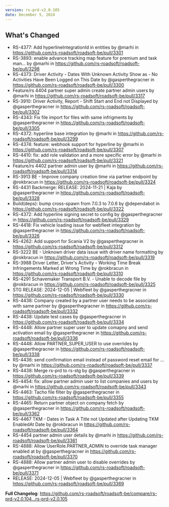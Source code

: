 ```yaml
---
version: rs-prd-v2.0.105
date: December 5, 2024
---
```


## What's Changed
* RS-4377: Add hyperlineIntegrationId in entities by @marhi in https://github.com/rs-roadsoft/roadsoft-be/pull/3301
* RS-3893: enable advance tracking map feature for premium and task man… by @marhi in https://github.com/rs-roadsoft/roadsoft-be/pull/3298
* RS-4373: Driver Activity - Dates With Unknown Activity Show as - No Activities Have Been Logged on This Date by @gasperthegracner in https://github.com/rs-roadsoft/roadsoft-be/pull/3300
* Feature/rs 4404  partner super admin create partner admin users by @marhi in https://github.com/rs-roadsoft/roadsoft-be/pull/3317
* RS-3910: Driver Activity, Report - Shift Start and End not Displayed by @gasperthegracner in https://github.com/rs-roadsoft/roadsoft-be/pull/3302
* RS-4343: Fix file import for files with same infrigments by @gasperthegracner in https://github.com/rs-roadsoft/roadsoft-be/pull/3305
* RS-4372: hyperline base integration by @marhi in https://github.com/rs-roadsoft/roadsoft-be/pull/3299
* RS-4374: feature: webhook support for hyperline by @marhi in https://github.com/rs-roadsoft/roadsoft-be/pull/3307
* RS-4410: fix: add role validation and a more specific error by @marhi in https://github.com/rs-roadsoft/roadsoft-be/pull/3321
* Feature/rs 4402 partner admin user by @marhi in https://github.com/rs-roadsoft/roadsoft-be/pull/3314
* RS-3913 BE - Improve company creation time via partner endpoint by @rokbracun in https://github.com/rs-roadsoft/roadsoft-be/pull/3324
* RS-4431 Backmerge: RELEASE: 2024-11-21 | Kaja by @gasperthegracner in https://github.com/rs-roadsoft/roadsoft-be/pull/3328
* Build(deps): bump cross-spawn from 7.0.3 to 7.0.6 by @dependabot in https://github.com/rs-roadsoft/roadsoft-be/pull/3322
* RS-4372: Add hyperline signing secret to config by @gasperthegracner in https://github.com/rs-roadsoft/roadsoft-be/pull/3329
* RS-4418: Fix vehicle loading issue for webfleet integration by @gasperthegracner in https://github.com/rs-roadsoft/roadsoft-be/pull/3326
* RS-4262: Add support for Scania V2 by @gasperthegracner in https://github.com/rs-roadsoft/roadsoft-be/pull/3312
* RS-3222 BE - Unknown driver data issue with driver name formatting by @rokbracun in https://github.com/rs-roadsoft/roadsoft-be/pull/3319
* RS-3988 Driver Letter, Driver's Activity - Working Time Break Infringements Marked at Wrong Time by @rokbracun in https://github.com/rs-roadsoft/roadsoft-be/pull/3310
* RS-4291 Schavemaker Transport B.V. - Unable to decode file by @rokbracun in https://github.com/rs-roadsoft/roadsoft-be/pull/3325
* STG RELEASE: 2024-12-05 | Webfleet by @gasperthegracner in https://github.com/rs-roadsoft/roadsoft-be/pull/3330
* RS-4438: Company created by a partner user needs to be associated with same partner by @gasperthegracner in https://github.com/rs-roadsoft/roadsoft-be/pull/3332
* RS-4438: Update test cases by @gasperthegracner in https://github.com/rs-roadsoft/roadsoft-be/pull/3334
* RS-4448: Allow partner super user to update comapny and send activation email by @gasperthegracner in https://github.com/rs-roadsoft/roadsoft-be/pull/3336
* RS-4448: Allow PARTNER_SUPER_USER to use overrides by @gasperthegracner in https://github.com/rs-roadsoft/roadsoft-be/pull/3338
* RS-4436: send confirmation email instead of password reset email for … by @marhi in https://github.com/rs-roadsoft/roadsoft-be/pull/3337
* RS-4438: Merge rs-prd to rs-stg by @gasperthegracner in https://github.com/rs-roadsoft/roadsoft-be/pull/3339
* RS-4454: fix: allow partner admin user to list companies and users by @marhi in https://github.com/rs-roadsoft/roadsoft-be/pull/3343
* RS-4463: Tacho file filter by @gasperthegracner in https://github.com/rs-roadsoft/roadsoft-be/pull/3355
* RS-4465: Return partner object on company fetch by @gasperthegracner in https://github.com/rs-roadsoft/roadsoft-be/pull/3362
* RS-4467 TKM - Dates in Task A Title not Updated after Updating TKM EnabledAt Date by @rokbracun in https://github.com/rs-roadsoft/roadsoft-be/pull/3364
* RS-4454 partner admin user details by @marhi in https://github.com/rs-roadsoft/roadsoft-be/pull/3361
* RS-4888: Allow UserRole.PARTNER_ADMIN to override task manager enabled at by @gasperthegracner in https://github.com/rs-roadsoft/roadsoft-be/pull/3370
* RS-4888: Allow partner admin user to disable overrides by @gasperthegracner in https://github.com/rs-roadsoft/roadsoft-be/pull/3371
* RELEASE: 2024-12-05 | Webfleet by @gasperthegracner in https://github.com/rs-roadsoft/roadsoft-be/pull/3369


**Full Changelog**: https://github.com/rs-roadsoft/roadsoft-be/compare/rs-prd-v2.0.104...rs-prd-v2.0.105